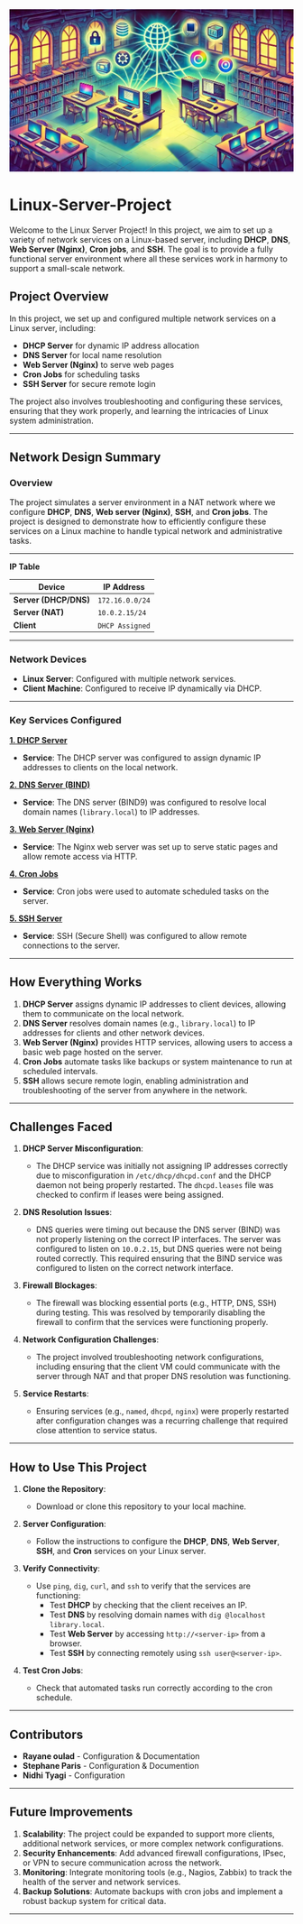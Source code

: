 <img src="assets/Dalibrary.webp">

# Linux-Server-Project

Welcome to the Linux Server Project! In this project, we aim to set up a variety of network services on a Linux-based server, including **DHCP**, **DNS**, **Web Server (Nginx)**, **Cron jobs**, and **SSH**. The goal is to provide a fully functional server environment where all these services work in harmony to support a small-scale network.

## Project Overview

In this project, we set up and configured multiple network services on a Linux server, including:

- **DHCP Server** for dynamic IP address allocation
- **DNS Server** for local name resolution
- **Web Server (Nginx)** to serve web pages
- **Cron Jobs** for scheduling tasks
- **SSH Server** for secure remote login

The project also involves troubleshooting and configuring these services, ensuring that they work properly, and learning the intricacies of Linux system administration.

---

## Network Design Summary

### Overview

The project simulates a server environment in a NAT network where we configure **DHCP**, **DNS**, **Web server (Nginx)**, **SSH**, and **Cron jobs**. The project is designed to demonstrate how to efficiently configure these services on a Linux machine to handle typical network and administrative tasks.

---

**IP Table**

| Device             | IP Address  |
|--------------------|-------------|
| **Server (DHCP/DNS)** | `172.16.0.0/24`   |
| **Server (NAT)** | `10.0.2.15/24`   |
| **Client**          | `DHCP Assigned`   |

---

### Network Devices

- **Linux Server**: Configured with multiple network services.
- **Client Machine**: Configured to receive IP dynamically via DHCP.


---

### Key Services Configured
**[1. DHCP Server](https://github.com/Raygotnun/Linux-Server-Project/tree/main/1.%20DHCP)**
- **Service**: The DHCP server was configured to assign dynamic IP addresses to clients on the local network.
  
**[2. DNS Server (BIND)](https://github.com/Raygotnun/Linux-Server-Project/tree/main/2.%20DNS)**
- **Service**: The DNS server (BIND9) was configured to resolve local domain names (`library.local`) to IP addresses.
  
**[3. Web Server (Nginx)](https://github.com/Raygotnun/Linux-Server-Project/tree/main/3.%20WebServer)**
- **Service**: The Nginx web server was set up to serve static pages and allow remote access via HTTP.
  
**[4. Cron Jobs](https://github.com/Raygotnun/Linux-Server-Project/tree/main/4.%20Cron)**
- **Service**: Cron jobs were used to automate scheduled tasks on the server.

**[5. SSH Server](https://github.com/Raygotnun/Linux-Server-Project/tree/main/5.%20SSH)**
- **Service**: SSH (Secure Shell) was configured to allow remote connections to the server.

---

## How Everything Works

1. **DHCP Server** assigns dynamic IP addresses to client devices, allowing them to communicate on the local network.
2. **DNS Server** resolves domain names (e.g., `library.local`) to IP addresses for clients and other network devices.
3. **Web Server (Nginx)** provides HTTP services, allowing users to access a basic web page hosted on the server.
4. **Cron Jobs** automate tasks like backups or system maintenance to run at scheduled intervals.
5. **SSH** allows secure remote login, enabling administration and troubleshooting of the server from anywhere in the network.

---

## Challenges Faced

1. **DHCP Server Misconfiguration**: 
   - The DHCP service was initially not assigning IP addresses correctly due to misconfiguration in `/etc/dhcp/dhcpd.conf` and the DHCP daemon not being properly restarted. The `dhcpd.leases` file was checked to confirm if leases were being assigned.

2. **DNS Resolution Issues**:
   - DNS queries were timing out because the DNS server (BIND) was not properly listening on the correct IP interfaces. The server was configured to listen on `10.0.2.15`, but DNS queries were not being routed correctly. This required ensuring that the BIND service was configured to listen on the correct network interface.

3. **Firewall Blockages**:
   - The firewall was blocking essential ports (e.g., HTTP, DNS, SSH) during testing. This was resolved by temporarily disabling the firewall to confirm that the services were functioning properly.

4. **Network Configuration Challenges**:
   - The project involved troubleshooting network configurations, including ensuring that the client VM could communicate with the server through NAT and that proper DNS resolution was functioning.

5. **Service Restarts**:
   - Ensuring services (e.g., `named`, `dhcpd`, `nginx`) were properly restarted after configuration changes was a recurring challenge that required close attention to service status.

---

## How to Use This Project

1. **Clone the Repository**:
   - Download or clone this repository to your local machine.
   
2. **Server Configuration**:
   - Follow the instructions to configure the **DHCP**, **DNS**, **Web Server**, **SSH**, and **Cron** services on your Linux server.

3. **Verify Connectivity**:
   - Use `ping`, `dig`, `curl`, and `ssh` to verify that the services are functioning:
     - Test **DHCP** by checking that the client receives an IP.
     - Test **DNS** by resolving domain names with `dig @localhost library.local`.
     - Test **Web Server** by accessing `http://<server-ip>` from a browser.
     - Test **SSH** by connecting remotely using `ssh user@<server-ip>`.

4. **Test Cron Jobs**:
   - Check that automated tasks run correctly according to the cron schedule.

---

## Contributors

- **Rayane oulad** - Configuration & Documentation
- **Stephane Paris** - Configuration & Documention
- **Nidhi Tyagi** - Configuration

---

## Future Improvements

1. **Scalability**: The project could be expanded to support more clients, additional network services, or more complex network configurations.
2. **Security Enhancements**: Add advanced firewall configurations, IPsec, or VPN to secure communication across the network.
3. **Monitoring**: Integrate monitoring tools (e.g., Nagios, Zabbix) to track the health of the server and network services.
4. **Backup Solutions**: Automate backups with cron jobs and implement a robust backup system for critical data.

--- 
